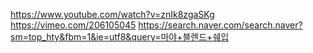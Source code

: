 https://www.youtube.com/watch?v=znIk8zgaSKg
https://vimeo.com/206105045
https://search.naver.com/search.naver?sm=top_hty&fbm=1&ie=utf8&query=마야+블렌드+쉐입
